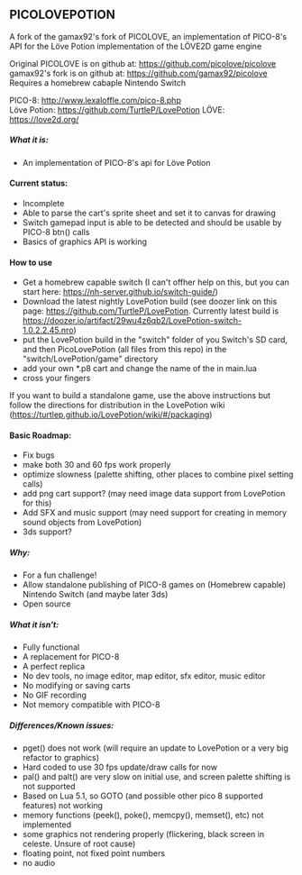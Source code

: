 PICOLOVEPOTION
--------

A fork of the gamax92's fork of PICOLOVE, an implementation of PICO-8's API for the Löve Potion implementation of the LÖVE2D game engine

Original PICOLOVE is on github at: https://github.com/picolove/picolove  
gamax92's fork is on github at: https://github.com/gamax92/picolove  
Requires a homebrew cabaple Nintendo Switch

PICO-8: http://www.lexaloffle.com/pico-8.php  
Löve Potion: https://github.com/TurtleP/LovePotion
LÖVE: https://love2d.org/

##### What it is:

 * An implementation of PICO-8's api for Löve Potion

#### Current status:

 * Incomplete
 * Able to parse the cart's sprite sheet and set it to canvas for drawing
 * Switch gamepad input is able to be detected and should be usable by PICO-8 btn() calls
 * Basics of graphics API is working

#### How to use
 * Get a homebrew capable switch (I can't offher help on this, but you can start here: https://nh-server.github.io/switch-guide/)
 * Download the latest nightly LovePotion build (see doozer link on this page: https://github.com/TurtleP/LovePotion. Currently latest build is https://doozer.io/artifact/29wu4z6qb2/LovePotion-switch-1.0.2.2.45.nro)
 * put the LovePotion build in the "switch" folder of you Switch's SD card, and then PicoLovePotion (all files from this repo) in the "switch/LovePotion/game" directory
 * add your own *.p8 cart and change the name of the in main.lua
 * cross your fingers

 If you want to build a standalone game, use the above instructions but follow the directions for distribution in the LovePotion wiki (https://turtlep.github.io/LovePotion/wiki/#/packaging)

#### Basic Roadmap:

 * Fix bugs
 * make both 30 and 60 fps work properly
 * optimize slowness (palette shifting, other places to combine pixel setting calls)
 * add png cart support? (may need image data support from LovePotion for this)
 * Add SFX and music support (may need support for creating in memory sound objects from LovePotion)
 * 3ds support?

##### Why:

 * For a fun challenge!
 * Allow standalone publishing of PICO-8 games on (Homebrew capable) Nintendo Switch (and maybe later 3ds)
 * Open source

##### What it isn't:

 * Fully functional
 * A replacement for PICO-8
 * A perfect replica
 * No dev tools, no image editor, map editor, sfx editor, music editor
 * No modifying or saving carts
 * No GIF recording
 * Not memory compatible with PICO-8

##### Differences/Known issues:

 * pget() does not work (will require an update to LovePotion or a very big refactor to graphics)
 * Hard coded to use 30 fps update/draw calls for now
 * pal() and palt() are very slow on initial use, and screen palette shifting is not supported
 * Based on Lua 5.1, so GOTO (and possible other pico 8 supported features) not working
 * memory functions (peek(), poke(), memcpy(), memset(), etc) not implemented
 * some graphics not rendering properly (flickering, black screen in celeste. Unsure of root cause)
 * floating point, not fixed point numbers
 * no audio
